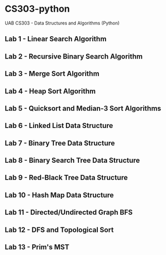 # CS303-python
UAB CS303 - Data Structures and Algorithms (Python)


## Lab 1 - Linear Search Algorithm

## Lab 2 - Recursive Binary Search Algorithm

## Lab 3 - Merge Sort Algorithm

## Lab 4 - Heap Sort Algorithm

## Lab 5 - Quicksort and Median-3 Sort Algorithms

## Lab 6 - Linked List Data Structure

## Lab 7 - Binary Tree Data Structure

## Lab 8 - Binary Search Tree Data Structure

## Lab 9 - Red-Black Tree Data Structure

## Lab 10 - Hash Map Data Structure

## Lab 11 - Directed/Undirected Graph BFS

## Lab 12 - DFS and Topological Sort

## Lab 13 - Prim's MST
